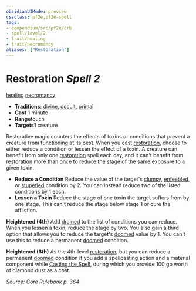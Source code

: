 ```yaml
---
obsidianUIMode: preview
cssclass: pf2e,pf2e-spell
tags:
- compendium/src/pf2e/crb
- spell/level/2
- trait/healing
- trait/necromancy
aliases: ["Restoration"]
---
```

# Restoration *Spell 2*   
[healing](/rules/traits/healing.md)  [necromancy](/rules/traits/necromancy.md)  

- **Traditions**: [divine](/rules/traits/divine.md), [occult](/rules/traits/occult.md), [primal](/rules/traits/primal.md)
- **Cast** 1 minute 
- **Range**touch
- **Targets**1 creature

Restorative magic counters the effects of toxins or conditions that prevent a creature from functioning at its best. When you cast [restoration](/compendium/spells/restoration.md), choose to either reduce a condition or lessen the effect of a toxin. A creature can benefit from only one [restoration](/compendium/spells/restoration.md) spell each day, and it can't benefit from restoration more than once to reduce the stage of the same exposure to a given toxin.

- **Reduce a Condition** Reduce the value of the target's [clumsy](/rules/conditions.md#Clumsy), [enfeebled](/rules/conditions.md#Enfeebled), or [stupefied](/rules/conditions.md#Stupefied) condition by 2. You can instead reduce two of the listed conditions by 1 each.
- **Lessen a Toxin** Reduce the stage of one toxin the target suffers from by one stage. This can't reduce the stage below stage 1 or cure the affliction.

**Heightened (4th)** Add [drained](/rules/conditions.md#Drained) to the list of conditions you can reduce. When you lessen a toxin, reduce the stage by two. You also gain a third option that allows you to reduce the target's [doomed](/rules/conditions.md#Doomed) value by 1. You can't use this to reduce a permanent [doomed](/rules/conditions.md#Doomed) condition.

**Heightened (6th)** As the 4th-level [restoration](/compendium/spells/restoration.md), but you can reduce a permanent [doomed](/rules/conditions.md#Doomed) condition if you add a spellcasting action and a material component while [Casting the Spell](/rules/actions/cast-a-spell.md), during which you provide 100 gp worth of diamond dust as a cost.

*Source: Core Rulebook p. 364*